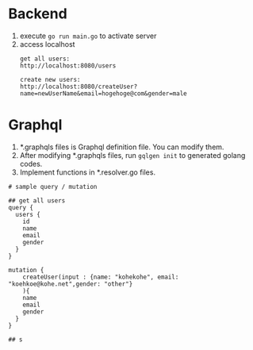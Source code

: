 # Backend
1. execute `go run main.go` to activate server
2. access localhost
   ```
   get all users:
   http://localhost:8080/users
   
   create new users:
   http://localhost:8080/createUser?name=newUserName&email=hogehoge@com&gender=male
   ```


# Graphql
1. *.graphqls files is Graphql definition file. You can modify them.
2. After modifying *.graphqls files, run `gqlgen init` to generated golang codes.
3. Implement functions in *.resolver.go files. 

```
# sample query / mutation

## get all users
query {
  users {
    id
    name
    email
    gender
  }
}

mutation {
    createUser(input : {name: "kohekohe", email: "koehkoe@kohe.net",gender: "other"}
    ){
    name
    email
    gender
  }
}

## s


```
